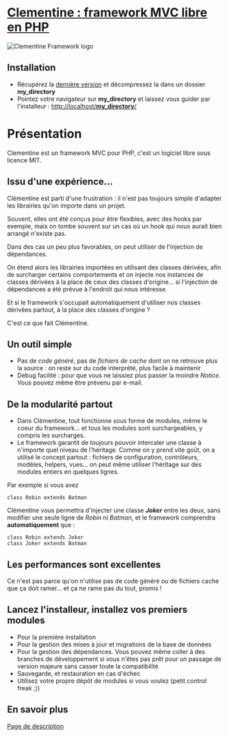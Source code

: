 [Clementine : framework MVC libre en PHP](http://clementine.quai13.com/)
===

![Clementine Framework logo](https://pa-de-solminihac.github.io/clementine-framework/logo.jpg)

Installation
---
* Récupérez la [dernière version](http://clementine.quai13.com/repository/clementine-framework/clementine-framework.zip) et décompressez la dans un dossier __my_directory__
* Pointez votre navigateur sur __my_directory__ et laissez vous guider par l'installeur :
[http://localhost/__my_directory__/](http://localhost/my_directory/)

Présentation
====

Clementine est un framework MVC pour PHP, c'est un logiciel libre sous licence MIT.

Issu d'une expérience...
---

Clémentine est parti d'une frustration : il n'est pas toujours simple d'adapter les librairies qu'on importe dans un projet. 

Souvent, elles ont été conçus pour être flexibles, avec des hooks par exemple, mais on tombe souvent sur un cas où un hook qui nous aurait bien arrangé n'existe pas.

Dans des cas un peu plus favorables, on peut utiliser de l'injection de dépendances.

On étend alors les librairies importées en utilisant des classes dérivées, afin de surcharger certains comportements et on injecte nos instances de classes dérivées à la place de ceux des classes d'origine... si l'injection de dépendances a été prévue à l'endroit qui nous intéresse.

Et si le framework s'occupait automatiquement d'utiliser nos classes dérivées partout, à la place des classes d'origine ?

C'est ce que fait Clémentine.

Un outil simple
---
* Pas de _code généré_, pas de _fichiers de cache_ dont on ne retrouve plus la source : on reste sur du code interprété, plus facile à maintenir
* Debug facilité : pour que vous ne laissiez plus passer la moindre _Notice_. Vous pouvez même être prévenu par e-mail.

De la modularité partout
---
* Dans Clémentine, tout fonctionne sous forme de modules, même le coeur du framework... et tous les modules sont surchargeables, y compris les surcharges.
* Le framework garantit de toujours pouvoir intercaler une classe à n'importe quel niveau de l'héritage. Comme on y prend vite goût, on a utilisé le concept partout : fichiers de configuration, contrôleurs, modèles, helpers, vues... on peut même utiliser l'héritage sur des modules entiers en quelques lignes.

Par exemple si vous avez

    class Robin extends Batman
    
Clémentine vous permettra d'injecter une classe **_Joker_** entre les deux, sans modifier une seule ligne de _Robin_ ni _Batman_, et le framework comprendra **automatiquement** que :

    class Robin extends Joker
    class Joker extends Batman

Les performances sont excellentes
---
Ce n'est pas parce qu'on n'utilise pas de code généré ou de fichiers cache que ça doit ramer... et ça ne rame pas du tout, promis !

Lancez l'installeur, installez vos premiers modules
---
* Pour la première installation
* Pour la gestion des mises à jour et migrations de la base de données
* Pour la gestion des dépendances. Vous pouvez même coller à des branches de développement si vous n'êtes pas prêt pour un passage de version majeure sans casser toute la compatibilité
* Sauvegarde, et restauration en cas d'échec
* Utilisez votre propre dépôt de modules si vous voulez (petit control freak ;))

En savoir plus
---
[Page de description](http://clementine.quai13.com/)
